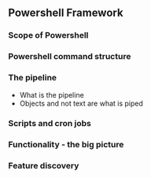 ## Powershell Framework

### Scope of Powershell

### Powershell command structure

### The pipeline

* What is the pipeline
* Objects and not text are what is piped

### Scripts and cron jobs

### Functionality - the big picture

### Feature discovery





